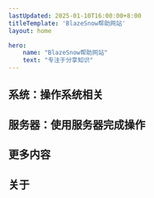 ```yaml
---
lastUpdated: 2025-01-10T16:00:00+8:00
titleTemplate: 'BlazeSnow帮助网站'
layout: home

hero:
    name: "BlazeSnow帮助网站"
    text: "专注于分享知识"
---
```


<script setup>
import card from './card.vue'
</script>

## 系统：操作系统相关

<card title="Windows相关" link="/Windows/" description="Windows是Microsoft开发和销售的专有图形操作系统，适用于消费者、企业、工作站、服务器和嵌入式系统" />

<card title="Ubuntu相关" link="/Ubuntu/" description="快速、免费且充满新功能的桌面版，为开发人员提供新工具和增强功能" />

<card title="DNS加密" link="/DNSEncryption/" description="通过加密DNS查询和响应，确保数据在传输过程中不被窃听或篡改" />

## 服务器：使用服务器完成操作

<card title="Docker系列" link="/DockerSeries/" description="简洁管理多容器应用的教程，助你高效编排" />

<card title="搭建内网穿透服务" link="/FrpClientAndServer/" description="使用FRP在Windows客户端和Ubuntu服务端上搭建内网穿透服务" />

<card title="Nginx相关" link="/Nginx/" description="Nginx是一款HTTP Web服务器、反向代理和内容缓存工具" />

## 更多内容

<card title="原生安卓" link="/Android/" description="由谷歌开发的、未经过深度定制的安卓版本" />

<card title="Nodejs相关" link="/Nodejs/" description="Node.js 是一个开源的JavaScript运行时环境" />

<card title="Docker相关" link="/Docker/" description="帮助开发人员在任何地方构建、共享和运行应用程序" />

<card title="Git相关" link="/git/" description="一个快速高效的开源版本控制系统" />

<card title="CMake相关" link="/CMake/" description="构建C++代码的事实上的标准工具" />

<card title="VitePress建站教程" link="/VitePress/" description="通过VitePress快速生成静态站点的教程" />

<card title="部署网站至服务器" link="/WebsiteToServer/" description="将VitePress网站部署到Ubuntu服务器的教程" />

## 关于

<card title="更新日志" link="/CHANGELOG/" description="本网站的更新日志" />

<card title="关于本站" link="/about" description="本网站的更多信息" />

<card title="网站状态" link="https://status.blazesnow.com/" description="查看本网站的运行状态及可用域名" />
